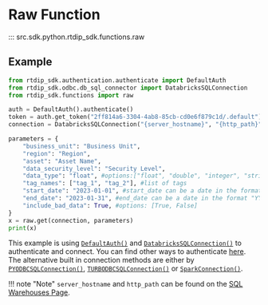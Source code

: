 # Raw Function
::: src.sdk.python.rtdip_sdk.functions.raw

## Example
```python
from rtdip_sdk.authentication.authenticate import DefaultAuth
from rtdip_sdk.odbc.db_sql_connector import DatabricksSQLConnection
from rtdip_sdk.functions import raw

auth = DefaultAuth().authenticate()
token = auth.get_token("2ff814a6-3304-4ab8-85cb-cd0e6f879c1d/.default").token
connection = DatabricksSQLConnection("{server_hostname}", "{http_path}", token)

parameters = {
    "business_unit": "Business Unit",
    "region": "Region", 
    "asset": "Asset Name", 
    "data_security_level": "Security Level", 
    "data_type": "float", #options:["float", "double", "integer", "string"]
    "tag_names": ["tag_1", "tag_2"], #list of tags
    "start_date": "2023-01-01", #start_date can be a date in the format "YYYY-MM-DD" or a datetime in the format "YYYY-MM-DDTHH:MM:SS" or specify the timezone offset in the format "YYYY-MM-DDTHH:MM:SS+zz:zz"
    "end_date": "2023-01-31", #end_date can be a date in the format "YYYY-MM-DD" or a datetime in the format "YYYY-MM-DDTHH:MM:SS" or specify the timezone offset in the format "YYYY-MM-DDTHH:MM:SS+zz:zz"
    "include_bad_data": True, #options: [True, False]
}
x = raw.get(connection, parameters)
print(x)
```

This example is using [```DefaultAuth()```](../authentication/azure.md) and [```DatabricksSQLConnection()```](db-sql-connector.md) to authenticate and connect. You can find other ways to authenticate [here](../authentication/azure.md). The alternative built in connection methods are either by [```PYODBCSQLConnection()```](pyodbc-sql-connector.md), [```TURBODBCSQLConnection()```](turbodbc-sql-connector.md) or [```SparkConnection()```](spark-connector.md).

!!! note "Note"
    </b>```server_hostname``` and ```http_path``` can be found on the [SQL Warehouses Page](../../queries/databricks/sql-warehouses.md). <br />